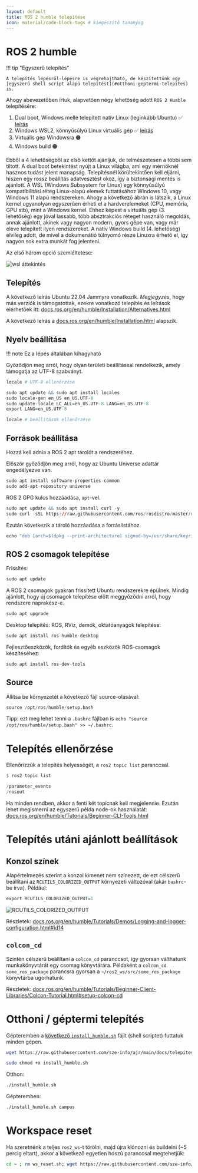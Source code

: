 ```yaml
---
layout: default
title: ROS 2 humble telepítése
icon: material/code-block-tags # kiegészítő tananyag
---
```




# ROS 2 humble

!!! tip "Egyszerű telepítés"

    A telepítés lépésről-lépésre is végrehajtható, de készítettünk egy [egyszerű shell script alapú telepítést](#otthoni-geptermi-telepites) is.

Ahogy abevezetőben írtuk, alapvetően négy lehetőség adott `ROS 2 Humble` telepítésére:

1. Dual boot, Windows mellé telepített natív Linux (leginkább Ubuntu) ✅ [leírás](https://sze-info.github.io/ajr/telepites/ubuntu)
2. Windows WSL2, könnyűsúlyú Linux virtuális gép ✅ [leírás](https://sze-info.github.io/ajr/telepites/win10)
3. Virtuális gép Windowsra 🟠
4. Windows build 🟠

Ebből a 4 lehetőségből az első kettőt ajánljuk, de telmészetesen a többi sem tiltott. A dual boot betekintést nyújt a Linux világba, ami egy mérnöknél hasznos tudást jelent manapság. Telepítésnél körültekintően kell eljárni, hiszen egy rossz beállítás adatvesztést okoz, így a biztonsági mentés is ajánlott. A WSL (Windows Subsystem for Linux) egy könnyűsúlyú kompatibilitási réteg Linux-alapú elemek futtatásához Windows 10, vagy Windows 11 alapú rendszereken. Ahogy a következő ábrán is látszik, a Linux kernel ugyanolyan egyszerűen érheti el a hardverelemeket (CPU, memória, GPU stb), mint a Windows kernel. Ehhez képest a virtuális gép (3. lehetőség) egy jóval lassabb, több absztrakciós réteget használó megoldás, annak ajánlott, akinek vagy nagyon modern, gyors gépe van, vagy már eleve telepített ilyen rendszereket. A natív Windows build (4. lehetőség) elvileg adott, de mivel a dokumenátió túlnyomó része Linuxra érhető el, így nagyon sok extra munkát fog jelenteni.

Az első három opció szemléltetése:

![wsl áttekintés](/ajr/docs/assets/images_common/wsl_overview01.svg)

## Telepítés

A következő leírás Ubuntu 22.04 Jammyre vonatkozik. *Megjegyzés*, hogy más verziók is támogatottak, ezekre vonatkozó telepítés és leírások elérhetőek itt: [docs.ros.org/en/humble/Installation/Alternatives.html](https://docs.ros.org/en/humble/Installation/Alternatives.html)

A következő leírás a [docs.ros.org/en/humble/Installation.html](https://docs.ros.org/en/humble/Installation.html) alapszik.


## Nyelv beállítása

!!! note 
    Ez a lépés általában kihagyható
 

Győződjön meg arról, hogy olyan területi beállítással rendelkezik, amely támogatja az UTF-8 szabványt. 

``` r
locale # UTF-8 ellenőrzése

sudo apt update && sudo apt install locales
sudo locale-gen en_US en_US.UTF-8
sudo update-locale LC_ALL=en_US.UTF-8 LANG=en_US.UTF-8
export LANG=en_US.UTF-8

locale # beállítások ellenőrzése
```

## Források beállítása
Hozzá kell adnia a ROS 2 apt tárolót a rendszeréhez.

Először győződjön meg arról, hogy az Ubuntu Universe adattár engedélyezve van.

``` r
sudo apt install software-properties-common
sudo add-apt-repository universe
```

ROS 2 GPG kulcs hozzáadása, `apt`-vel.

``` r
sudo apt update && sudo apt install curl -y
sudo curl -sSL https://raw.githubusercontent.com/ros/rosdistro/master/ros.key -o /usr/share/keyrings/ros-archive-keyring.gpg
```

Ezután következik a tároló hozzáadása a forráslistához.

``` r
echo "deb [arch=$(dpkg --print-architecture) signed-by=/usr/share/keyrings/ros-archive-keyring.gpg] http://packages.ros.org/ros2/ubuntu $(. /etc/os-release && echo $UBUNTU_CODENAME) main" | sudo tee /etc/apt/sources.list.d/ros2.list > /dev/null
```

## ROS 2 csomagok telepítése

Frissítés:

``` r 
sudo apt update
```

A ROS 2 csomagok gyakran frissített Ubuntu rendszerekre épülnek. Mindig ajánlott, hogy új csomagok telepítése előtt meggyőződni arról, hogy rendszere naprakész-e.
``` r 
sudo apt upgrade
```

Desktop telepítés: ROS, RViz, demók, oktatóanyagok telepítése:
``` r 
sudo apt install ros-humble-desktop
```

Fejlesztőeszközök, fordítók és egyéb eszközök ROS-csomagok készítéséhez: 
``` r 
sudo apt install ros-dev-tools
``` 

## Source

Állítsa be környezetét a következő fájl source-olásával:

``` r 
source /opt/ros/humble/setup.bash
```

Tipp: ezt meg lehet tenni a `.bashrc` fájlban is `echo "source /opt/ros/humble/setup.bash" >> ~/.bashrc`.

# Telepítés ellenőrzése

Ellenőrizzük a telepítés helyességét, a `ros2 topic list` paranccsal. 

``` r
$ ros2 topic list

/parameter_events
/rosout 
```

Ha minden rendben, akkor a fenti két topicnak kell megjelennie. Ezután lehet megismerni az egyszerű példa node-ok használatát: [docs.ros.org/en/humble/Tutorials/Beginner-CLI-Tools.html](https://docs.ros.org/en/humble/Tutorials/Beginner-CLI-Tools.html)

# Telepítés utáni ajánlott beállítások

## Konzol színek

Alapértelmezés szerint a konzol kimenet nem színezett, de ezt célszerű beállítani az `RCUTILS_COLORIZED_OUTPUT` környezeti változóval (akár `bashrc`-be írva). Például:

``` r 
export RCUTILS_COLORIZED_OUTPUT=1 
``` 

![RCUTILS_COLORIZED_OUTPUT](https://github-production-user-asset-6210df.s3.amazonaws.com/11504709/248783932-a71a5d37-d49b-4508-93db-2e74a3c24365.gif)

Részletek: [docs.ros.org/en/humble/Tutorials/Demos/Logging-and-logger-configuration.html#id14](https://docs.ros.org/en/humble/Tutorials/Demos/Logging-and-logger-configuration.html#id14)

## `colcon_cd`

Szintén célszerű beállítani a `colcon_cd` paranccsot, így gyorsan válthatunk munkakönyvtárát egy csomag könyvtárára. Példaként a `colcon_cd some_ros_package` parancsra gyorsan a `~/ros2_ws/src/some_ros_package` könyvtárba ugorhatunk.

Részletek: [docs.ros.org/en/humble/Tutorials/Beginner-Client-Libraries/Colcon-Tutorial.html#setup-colcon-cd](https://docs.ros.org/en/humble/Tutorials/Beginner-Client-Libraries/Colcon-Tutorial.html#setup-colcon-cd)

# Otthoni / géptermi telepítés

Gépteremben a [következő `install_humble.sh`](https://github.com/sze-info/arj/blob/main/docs/telepites/install_humble.sh) fájlt (shell scriptet) futtatuk minden gépen.

``` bash
wget https://raw.githubusercontent.com/sze-info/ajr/main/docs/telepites/install_humble.sh
```
``` bash
sudo chmod +x install_humble.sh
```

Otthon:
``` bash
./install_humble.sh
```
Gépteremben:
``` bash
./install_humble.sh campus
```

# Workspace reset

Ha szeretnénk a teljes `ros2_ws`-t törölni, majd újra klónozni és buildelni (~5 percig eltart), akkor a következő egyetlen hoszú paranccsal megtehetjük:

``` bash
cd ~ ; rm ws_reset.sh; wget https://raw.githubusercontent.com/sze-info/ajr/main/docs/telepites/ws_reset.sh; sudo chmod +x ws_reset.sh; ./ws_reset.sh
```

